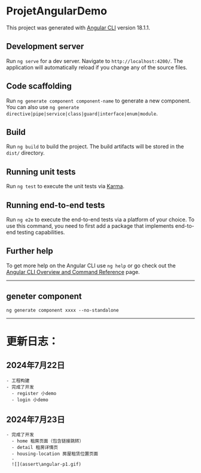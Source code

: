 # ProjetAngularDemo

This project was generated with [Angular CLI](https://github.com/angular/angular-cli) version 18.1.1.

## Development server

Run `ng serve` for a dev server. Navigate to `http://localhost:4200/`. The application will automatically reload if you change any of the source files.

## Code scaffolding

Run `ng generate component component-name` to generate a new component. You can also use `ng generate directive|pipe|service|class|guard|interface|enum|module`.

## Build

Run `ng build` to build the project. The build artifacts will be stored in the `dist/` directory.

## Running unit tests

Run `ng test` to execute the unit tests via [Karma](https://karma-runner.github.io).

## Running end-to-end tests

Run `ng e2e` to execute the end-to-end tests via a platform of your choice. To use this command, you need to first add a package that implements end-to-end testing capabilities.

## Further help

To get more help on the Angular CLI use `ng help` or go check out the [Angular CLI Overview and Command Reference](https://angular.dev/tools/cli) page.

---

## geneter component

`ng generate component xxxx --no-standalone`

---

# 更新日志：

## 2024年7月22日 
    - 工程构建
    - 完成了开发
      - register 小demo
      - login 小demo
    

## 2024年7月23日
    - 完成了开发
      - home 租房页面（包含链接跳转）
      - detail 租房详情页
      - housing-location 房屋租赁位置页面
      - 
      ![](assert\angular-p1.gif)